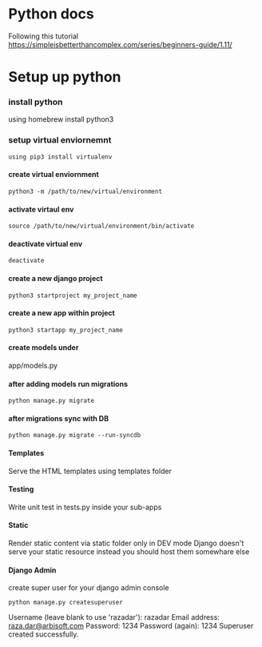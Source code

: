 # Python docs
Following this tutorial
https://simpleisbetterthancomplex.com/series/beginners-guide/1.11/

# Setup up python 

### install python 
using homebrew
install python3

### setup virtual enviornemnt 
`using pip3 install virtualenv`

#### create virtual enviornment
`python3 -m /path/to/new/virtual/environment `

#### activate virtaul env
`source /path/to/new/virtual/environment/bin/activate`

#### deactivate virtual env
`deactivate`

#### create a new django project
`python3 startproject my_project_name`

#### create a new app within project
`python3 startapp my_project_name`

#### create models under
app/models.py

#### after adding models run migrations 
`python manage.py migrate`

#### after migrations sync with DB
`python manage.py migrate --run-syncdb`

#### Templates
Serve the HTML templates using templates folder

#### Testing
Write unit test in tests.py inside your sub-apps

#### Static
Render static content via static folder only in DEV mode
Django doesn't serve your static resource instead you should host them somewhare else

#### Django Admin
create super user for your django admin console

`python manage.py createsuperuser`

Username (leave blank to use 'razadar'): razadar
Email address: raza.dar@arbisoft.com
Password: 1234
Password (again): 1234
Superuser created successfully.
